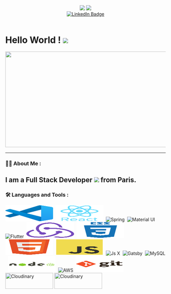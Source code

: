 

  


<div id="header" align="center" >
   <img src="https://media.giphy.com/media/3SL41WtN5l9DNdPJGs/giphy.gif" width="100"   />
  <img src="https://media.giphy.com/media/jdPMeyv9rn0hZHh8n9/giphy.gif" width="100"  />
  
</div>
<div id="badges" align="center">
  <a href="https://www.linkedin.com/in/vincent-desmouceaux-277b3b244">
    <img src="https://img.shields.io/badge/LinkedIn-blue?style=for-the-badge&logo=linkedin&logoColor=white" alt="LinkedIn Badge"/>
  </a>
  
</div>

<div id="badges" align="center">
<img src="https://komarev.com/ghpvc/?username=vincentDesmouceaux&style=flat-square&color=blue" alt=""/>

</div>
<h1>
  Hello World !
  <img src="https://media.giphy.com/media/hvRJCLFzcasrR4ia7z/giphy.gif" width="30px"/>
</h1>

<div align="center">
  <img src="https://media.giphy.com/media/cNfIqjpCY1zqfaLmd8/giphy.gif" width="600" height="300"/>
</div>
 
---

### :man_technologist: About Me :

I am a Full Stack Developer <img src="https://media.giphy.com/media/WUlplcMpOCEmTGBtBW/giphy.gif" width="30"> from Paris.
---

### :hammer_and_wrench: Languages and Tools :
<div>
  <img src="https://github.com/devicons/devicon/blob/master/icons/vscode/vscode-original.svg" title="Visual Studio Code" alt="Java" width="150" height="50"/>&nbsp;
  <img src="https://github.com/devicons/devicon/blob/master/icons/react/react-original-wordmark.svg" title="React" alt="React" width="150" height="50"/>&nbsp;
  <img src="https://upload.wikimedia.org/wikipedia/commons/9/92/Android_Studio_Trademark.svg" title="Android Studio" alt="Spring" width="150" height="50"/>&nbsp;
  <img src="https://logos-download.com/wp-content/uploads/2020/06/Postman_Logo.png" title="Postman" alt="Material UI" width="150" height="50"/>&nbsp;
  <img src="https://upload.wikimedia.org/wikipedia/fr/4/45/MongoDB-Logo.svg" title="Mongo DB" alt="Flutter" width="150" height="50"/>&nbsp;
  <img src="https://github.com/devicons/devicon/blob/master/icons/redux/redux-original.svg" title="Redux" alt="Redux " width="150" height="50"/>&nbsp;
  <img src="https://github.com/devicons/devicon/blob/master/icons/css3/css3-plain-wordmark.svg"  title="CSS3" alt="CSS" width="150" height="50"/>&nbsp;
  <img src="https://github.com/devicons/devicon/blob/master/icons/html5/html5-original.svg" title="HTML5" alt="HTML" width="150" height="50"/>&nbsp;
  <img src="https://github.com/devicons/devicon/blob/master/icons/javascript/javascript-original.svg" title="JavaScript" alt="JavaScript" width="150" height="50"/>&nbsp;
  <img src="https://raw.githubusercontent.com/jsx-ir/logo/master/jsx.png" title="Firebase" alt="Js X" width="150" height="50"/>&nbsp;
  <img src="https://res.cloudinary.com/practicaldev/image/fetch/s--H6L3JDpH--/c_imagga_scale,f_auto,fl_progressive,h_420,q_auto,w_1000/https://repository-images.githubusercontent.com/65750241/79017180-d4ce-11e9-9955-3f0a7be00c7a" title="Expo"  alt="Gatsby" width="150" height="50"/>&nbsp;
  <img src="https://upload.wikimedia.org/wikipedia/commons/d/d1/Axios_%28computer_library%29_logo.svg" title="Axios"  alt="MySQL" width="150" height="50"/>&nbsp;
  <img src="https://github.com/devicons/devicon/blob/master/icons/nodejs/nodejs-original-wordmark.svg" title="NodeJS" alt="NodeJS" width="150" height="50"/>&nbsp;
  <img src="https://upload.wikimedia.org/wikipedia/commons/b/b8/Netlify_logo.svg" title="AWS" alt="AWS" width="150" height="50"/>&nbsp;
  <img src="https://github.com/devicons/devicon/blob/master/icons/git/git-original-wordmark.svg" title="Git" **alt="Git" width="150" height="50"/>
  <img src="https://sofacto.force.com/support/servlet/rtaImage?eid=ka008000000dkuz&feoid=00N1p00000JI0JP&refid=0EM08000007PCaC" title="Cloudinary" **alt="Git" width="150" height="50"/>
  <img src="https://upload.wikimedia.org/wikipedia/commons/b/b0/Cloudinary_logo_blue_0720_2x.png" title="Cloudinary" **alt="Git" width="150" height="50"/>
  
   
</div>

